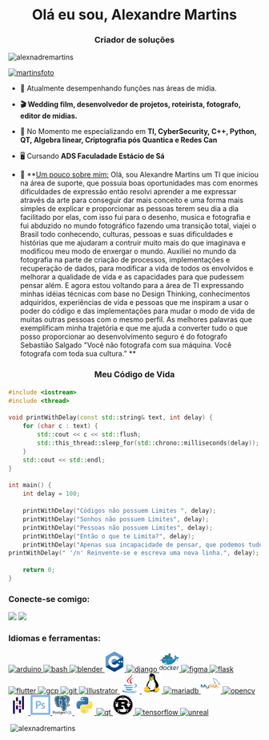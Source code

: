 <h1 align="center">Olá eu sou, Alexandre Martins</h1>
<h3 align="center">Criador de soluções</h3>

<p align="left"> <img src="https://komarev.com/ghpvc/?username=alexnadremartins&label=Profile%20views&color=0e75b6&style=flat" alt="alexnadremartins" /> </p>

<p align="left"> <a href="https://twitter.com/martinsfoto" target="blank"><img src="https://img.shields.io/twitter/follow/martinsfoto? logo=twitter&style=for-the-badge" alt="martinsfoto" /></a> </p>


- 🔭 Atualmente desempenhando funções nas áreas de midia. 
- **:clapper: Wedding film, desenvolvedor de projetos, roteirista, fotografo, editor de midias.**

- 🌱 No Momento me especializando em **TI, CyberSecurity, C++, Python, QT, Algebra linear, Criptografia pós Quantica e Redes Can**

- :desktop_computer: Cursando **ADS Faculadade Estácio de Sá**

- :rocket: **<u>Um pouco sobre mim:</u>  Olá, sou Alexandre Martins um TI que iniciou na área de suporte, que possuia boas oportunidades mas com enormes dificuldades de expressão então resolvi aprender a me expressar através da arte para conseguir dar mais conceito e uma forma mais simples de explicar e proporcionar as pessoas terem seu dia a dia facilitado por elas, com isso fui para o desenho, musica e fotografia e fui abduzido no mundo fotográfico fazendo uma transição total, viajei o Brasil todo conhecendo, culturas, pessoas e suas dificuldades e histórias que me ajudaram a contruir muito mais do que imaginava e modificou meu modo de enxergar o mundo.
  Auxiliei no mundo da fotografia na parte de criação de processos, implementações e recuperação de dados, para modificar a vida de todos os envolvidos e melhorar a qualidade de vida e as capacidades para que pudessem pensar além.
  E agora estou voltando para a área de TI expressando minhas idéias técnicas com base no Design Thinking, conhecimentos adquiridos, experiências de vida e pessoas que me inspiram a usar o poder do código e das implementações para mudar o modo de vida de muitas outras pessoas com o mesmo perfil.
  As melhores palavras que  exemplificam minha trajetória e que me ajuda a converter tudo o que posso proporcionar ao desenvolvimento seguro é do fotografo Sebastião Salgado
"Você não fotografa com sua máquina. Você fotografa com toda sua cultura.”  **


<h3 align="center">Meu Código de Vida</h3>

```C++
#include <iostream>
#include <thread>

void printWithDelay(const std::string& text, int delay) {
    for (char c : text) {
        std::cout << c << std::flush;
        std::this_thread::sleep_for(std::chrono::milliseconds(delay));
    }
    std::cout << std::endl;
}

int main() {
    int delay = 100; 
    
    printWithDelay("Códigos nâo possuem Limites ", delay);
    printWithDelay("Sonhos não possuem Limites", delay);
    printWithDelay("Pessoas não possuem Limites", delay);
    printWithDelay("Então o que te Limita?", delay);
    printWithDelay("Apenas sua incapacidade de pensar, que podemos tudo!!!", delay);
printWithDelay(" '/n' Reinvente-se e escreva uma nova linha.", delay);
    
    return 0;
} 

```

<h3 align="left">Conecte-se comigo:</h3>
<a  href="https://www.linkedin.com/in/alexandre-martins-7a754151">
<img src="https://img.shields.io/badge/LinkedIn-0077B5?style=for-the-badge&logo=linkedin&logoColor=white"></a>
<a  href="https://www.instagram.com/alexandre_martins_fotocine"/>
<img src="https://img.shields.io/badge/Instagram-E4405F?style=for-the-badge&logo=instagram&logoColor=white"></a>


<h3 align="left">Idiomas e ferramentas:</h3>
<p align="esquerda"> <a href="https://www.arduino.cc/" target="_blank" rel="noreferrer"> <img src="https://cdn.worldvectorlogo.com/logos/arduino-1.svg" alt="arduino" width="40" height="40"/> </a> <a href="https://www.gnu.org/software/bash/" target="_blank" rel="noreferrer"> <img src="https://www.vectorlogo.zone/logos/gnu_bash/gnu_bash-icon.svg" alt="bash" width="40" height="40"/> </a> <a href="https://www.blender.org/" target="_blank" rel="noreferrer"> <img src="https://download.blender.org/branding/community/blender_community_badge_white.svg" alt="blender" width="40" height="40"/> </a> <a href="https://www.w3schools.com/cpp/" target="_blank" rel="noreferrer"> <img src="https://raw.githubusercontent.com/devicons/devicon/master/icons/cplusplus/cplusplus-original.svg" alt="cplusplus" width="40" height="40"/> </a> <a href="https://www.djangoproject.com/" target="_blank" rel="noreferrer"> <img src="https://cdn.worldvectorlogo.com/logos/django.svg" alt="django" width="40" height="40"/> </a> <a href="https://www.docker.com/" target="_blank" rel="noreferrer"> <img src="https://raw.githubusercontent.com/devicons/devicon/master/icons/docker/docker-original-wordmark.svg" alt="docker" width="40" height="40"/> </a> <a href="https://www.figma.com/" target="_blank" rel="noreferrer"> <img src="https://www.vectorlogo.zone/logos/figma/figma-icon.svg" alt="figma" width="40" height="40"/> </a> <a href="https://flask.palletsprojects.com/" target="_blank" rel="noreferrer"> <img src="https://www.vectorlogo.zone/logos/pocoo_flask/pocoo_flask-icon.svg" alt="flask" width="40" height="40"/> </a> <a href="https://flutter.dev" target="_blank" rel="noreferrer"> <img src="https://www.vectorlogo.zone/logos/flutterio/flutterio-icon.svg" alt="flutter" width="40" height="40"/> </a> <a href="https://cloud.google.com" target="_blank" rel="noreferrer"> <img src="https://www.vectorlogo.zone/logos/google_cloud/google_cloud-icon.svg" alt="gcp" width="40" height="40"/> </a> <a href="https://git-scm.com/" target="_blank" rel="noreferrer"> <img src="https://www.vectorlogo.zone/logos/git-scm/git-scm-icon.svg" alt="git" width="40" height="40"/> </a> <a href="https://www.adobe.com/in/products/illustrator.html" target="_blank" rel="noreferrer"> <img src="https://www.vectorlogo.zone/logos/adobe_illustrator/adobe_illustrator-icon.svg" alt="illustrator" width="40" height="40"/> </a> <a href="https://www.java.com" target="_blank" rel="noreferrer"> <img src="https://raw.githubusercontent.com/devicons/devicon/master/icons/java/java-original.svg" alt="java" width="40" height="40"/> </a> <a href="https://www.linux.org/" target="_blank" rel="noreferrer"> <img src="https://raw.githubusercontent.com/devicons/devicon/master/icons/linux/linux-original.svg" alt="linux" width="40" height="40"/> </a> <a href="https://mariadb.org/" target="_blank" rel="noreferrer"> <img src="https://www.vectorlogo.zone/logos/mariadb/mariadb-icon.svg" alt="mariadb" width="40" height="40"/> </a> <a href="https://www.mysql.com/" target="_blank" rel="noreferrer"> <img src="https://raw.githubusercontent.com/devicons/devicon/master/icons/mysql/mysql-original-wordmark.svg" alt="mysql" width="40" height="40"/> </a> <a href="https://opencv.org/" target="_blank" rel="noreferrer"> <img src="https://www.vectorlogo.zone/logos/opencv/opencv-icon.svg" alt="opencv" width="40" height="40"/> </a> <a href="https://pandas.pydata.org/" target="_blank" rel="noreferrer"> <img src="https://raw.githubusercontent.com/devicons/devicon/2ae2a900d2f041da66e950e4d48052658d850630/icons/pandas/pandas-original.svg" alt="pandas" width="40" height="40"/> </a> <a href="https://www.photoshop.com/en" target="_blank" rel="noreferrer"> <img src="https://raw.githubusercontent.com/devicons/devicon/master/icons/photoshop/photoshop-line.svg" alt="photoshop" width="40" height="40"/> </a> <a href="https://www.postgresql.org" target="_blank" rel="noreferrer"> <img src="https://raw.githubusercontent.com/devicons/devicon/master/icons/postgresql/postgresql-original-wordmark.svg" alt="postgresql" width="40" height="40"/> </a> <a href="https://www.python.org" target="_blank" rel="noreferrer"> <img src="https://raw.githubusercontent.com/devicons/devicon/master/icons/python/python-original.svg" alt="python" width="40" height="40"/> </a> <a href="https://www.qt.io/" target="_blank" rel="noreferrer"> <img src="https://upload.wikimedia.org/wikipedia/commons/0/0b/Qt_logo_2016.svg" alt="qt" width="40" height="40"/> </a> <a href="https://www.rust-lang.org" target="_blank" rel="noreferrer"> <img src="https://raw.githubusercontent.com/devicons/devicon/master/icons/rust/rust-plain.svg" alt="rust" width="40" height="40"/> </a> <a href="https://www.tensorflow.org" target="_blank" rel="noreferrer"> <img src="https://www.vectorlogo.zone/logos/tensorflow/tensorflow-icon.svg" alt="tensorflow" width="40" height="40"/> </a> <a href="https://unrealengine.com/" target="_blank" rel="noreferrer"> <img src="https://raw.githubusercontent.com/kenangundogan/fontisto/036b7eca71aab1bef8e6a0518f7329f13ed62f6b/icons/svg/brand/unreal-engine.svg" alt="unreal" width="40" height="40"/> </a> </p>

<p>&nbsp;<img align="center" src="https://github-readme-stats.vercel.app/api?username=alexnadremartins&show_icons=true&locale=en" alt="alexnadremartins" /></p> 
